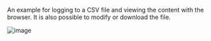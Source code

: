 An example for logging to a CSV file and viewing the content with the browser.
It is also possible to modify or download the file.

![image](https://github.com/cotestatnt/esp-fs-webserver/assets/27758688/a776a217-f634-480c-873c-8914e82f87e3)
